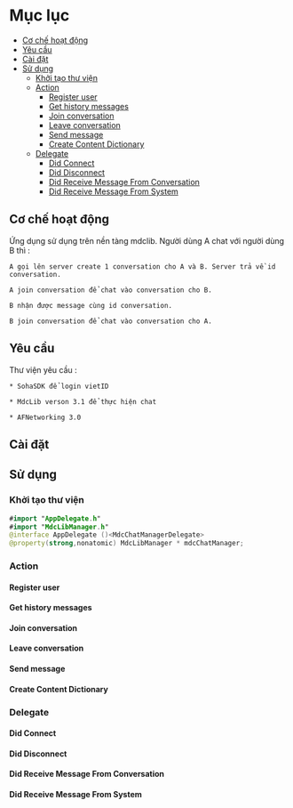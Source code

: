 # Mục lục
* [Cơ chế hoạt động](#cơ-chế-hoạt-động)
* [Yêu cầu](#yêu-cầu)
* [Cài đặt](#cài-đặt)
* [Sử dụng](#sử-dụng)
    * [Khởi tạo thư viện](#khởi-tạo-thư-viện)
    * [Action](#action)
        * [Register user](#register-user)
        * [Get history messages](#get-history-messages)
        * [Join conversation](#join-conversation)
        * [Leave conversation](#leave-conversation)
        * [Send message](#send-message)
        * [Create Content Dictionary](#create-content-dictionary)
    * [Delegate](#delegate)
        * [Did Connect](#did-connect)
        * [Did Disconnect](#did-disconnect)
        * [Did Receive Message From Conversation](#did-receive-message-from-conversation)
        * [Did Receive Message From System](#did-receive-message-from-system)
    

## Cơ chế hoạt động
Ứng dụng sử dụng trên nền tàng mdclib.
Người dùng A chat với người dùng B thì :

    A gọi lên server create 1 conversation cho A và B. Server trả về id conversation.

    A join conversation để chat vào conversation cho B.

    B nhận được message cùng id conversation.

    B join conversation để chat vào conversation cho A.


## Yêu cầu

Thư viện yêu cầu :

    * SohaSDK để login vietID
    
    * MdcLib verson 3.1 để thực hiện chat
    
    * AFNetworking 3.0
    

## Cài đặt
## Sử dụng
### Khởi tạo thư viện

```swift
#import "AppDelegate.h"
#import "MdcLibManager.h"
@interface AppDelegate ()<MdcChatManagerDelegate>
@property(strong,nonatomic) MdcLibManager * mdcChatManager;
```

### Action
#### Register user
#### Get history messages
#### Join conversation
#### Leave conversation
#### Send message
#### Create Content Dictionary
### Delegate
#### Did Connect
#### Did Disconnect
#### Did Receive Message From Conversation
#### Did Receive Message From System
